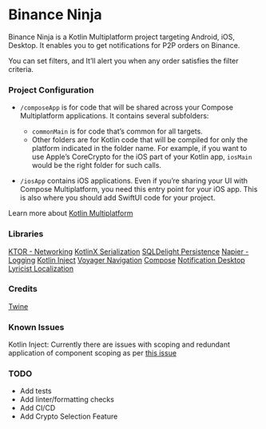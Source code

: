 # Binance Ninja

Binance Ninja is a Kotlin Multiplatform project targeting Android, iOS, Desktop. It enables you to
get notifications for P2P orders on Binance.

You can set filters, and It’ll alert you when any order satisfies the filter criteria.

### Project Configuration

* `/composeApp` is for code that will be shared across your Compose Multiplatform applications.
  It contains several subfolders:
    - `commonMain` is for code that’s common for all targets.
    - Other folders are for Kotlin code that will be compiled for only the platform indicated in the
      folder name.
      For example, if you want to use Apple’s CoreCrypto for the iOS part of your Kotlin app,
      `iosMain` would be the right folder for such calls.

* `/iosApp` contains iOS applications. Even if you’re sharing your UI with Compose Multiplatform,
  you need this entry point for your iOS app. This is also where you should add SwiftUI code for
  your project.

Learn more
about [Kotlin Multiplatform](https://www.jetbrains.com/help/kotlin-multiplatform-dev/get-started.html)

### Libraries
[KTOR - Networking](https://ktor.io/docs/http-client-multiplatform.html)
[KotlinX Serialization](https://github.com/Kotlin/kotlinx.serialization)
[SQLDelight Persistence](https://cashapp.github.io/sqldelight/2.0.0)
[Napier - Logging](https://github.com/AAkira/Napier)
[Kotlin Inject](https://github.com/evant/kotlin-inject)
[Voyager Navigation](https://github.com/adrielcafe/voyager)
[Compose](https://developer.android.com/jetpack/compose)
[Notification Desktop](https://github.com/dorkbox/Notify)
[Lyricist Localization](https://github.com/adrielcafe/lyricist)

### Credits
[Twine](https://github.com/msasikanth/twine)

### Known Issues
Kotlin Inject: Currently there are issues with scoping and redundant application of component scoping as per [this issue](https://github.com/evant/kotlin-inject/issues/320)

### TODO
- Add tests
- Add linter/formatting checks
- Add CI/CD
- Add Crypto Selection Feature
